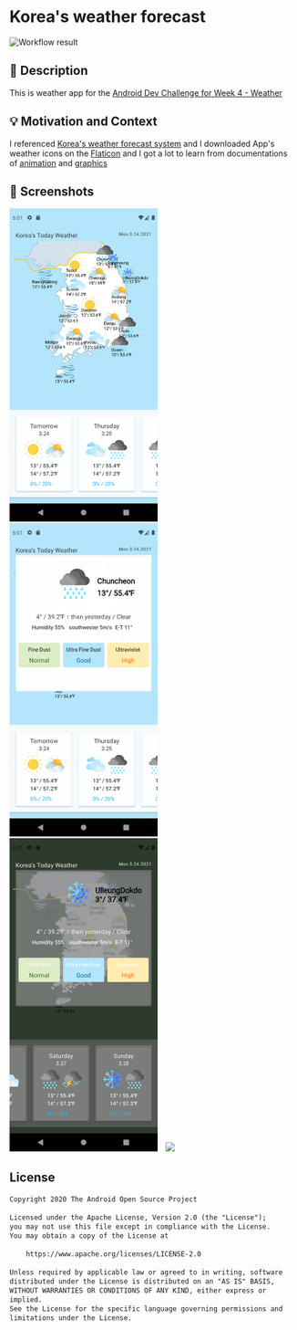 # Korea's weather forecast

<!--- Replace <OWNER> with your Github Username and <REPOSITORY> with the name of your repository. -->
<!--- You can find both of these in the url bar when you open your repository in github. -->
![Workflow result](https://github.com/leeyookyoung/Weather/workflows/Check/badge.svg)


## :scroll: Description
<!--- Describe your app in one or two sentences -->
This is weather app for the [Android Dev Challenge for Week 4 - Weather](https://android-developers.googleblog.com/2021/03/android-dev-challenge-4.html)

## :bulb: Motivation and Context
<!--- Optionally point readers to interesting parts of your submission. -->
<!--- What are you especially proud of? -->
I referenced [Korea's weather forecast system](https://www.weather.go.kr/w/index.do)
and I downloaded App's weather icons on the [Flaticon](https://www.flaticon.com/categories/weather)
and I got a lot to learn from documentations of [animation](https://developer.android.com/jetpack/compose/animation) and [graphics](https://developer.android.com/jetpack/compose/graphics)


## :camera_flash: Screenshots
<!-- You can add more screenshots here if you like -->
<img src="/results/screenshot_1.png" width="260">&emsp;<img src="/results/screenshot_2.png" width="260">
<img src="/results/screenshot_3.png" width="260">&emsp;<img src="/results/video.gif" width="260">

## License
```
Copyright 2020 The Android Open Source Project

Licensed under the Apache License, Version 2.0 (the "License");
you may not use this file except in compliance with the License.
You may obtain a copy of the License at

    https://www.apache.org/licenses/LICENSE-2.0

Unless required by applicable law or agreed to in writing, software
distributed under the License is distributed on an "AS IS" BASIS,
WITHOUT WARRANTIES OR CONDITIONS OF ANY KIND, either express or implied.
See the License for the specific language governing permissions and
limitations under the License.
```